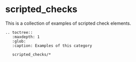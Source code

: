 # scripted_checks

This is a collection of examples of scripted check elements.

```{eval-rst}
.. toctree::
   :maxdepth: 1
   :glob:
   :caption: Examples of this category

   scripted_checks/*
```
